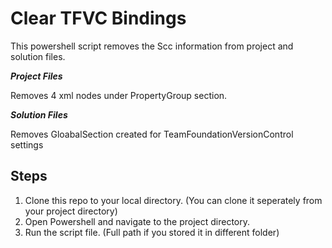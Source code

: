 # Clear TFVC Bindings

This powershell script removes the Scc information from project and solution files.

___Project Files___

Removes 4 xml nodes under PropertyGroup section.

___Solution Files___

Removes GloabalSection created for TeamFoundationVersionControl settings

## Steps

1. Clone this repo to your local directory.
    (You can clone it seperately from your project directory) 
2. Open Powershell and navigate to the project directory.
3. Run the script file. (Full path if you stored it in different folder)
